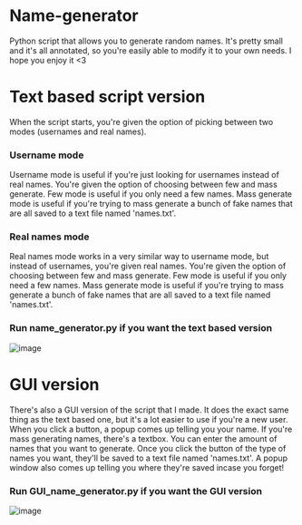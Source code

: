 # Name-generator
Python script that allows you to generate random names. It's pretty small and it's all annotated, so you're easily able to modify it to your own needs. I hope you enjoy it <3

# Text based script version
When the script starts, you're given the option of picking between two modes (usernames and real names).

### Username mode
Username mode is useful if you're just looking for usernames instead of real names. You're given the option of choosing between few and mass generate. Few mode is useful if you only need a few names. Mass generate mode is useful if you're trying to mass generate a bunch of fake names that are all saved to a text file named 'names.txt'.

### Real names mode
Real names mode works in a very similar way to username mode, but instead of usernames, you're given real names. You're given the option of choosing between few and mass generate. Few mode is useful if you only need a few names. Mass generate mode is useful if you're trying to mass generate a bunch of fake names that are all saved to a text file named 'names.txt'.

### Run name_generator.py if you want the text based version


![image](https://cdn.discordapp.com/attachments/767522898151604238/975084321033560155/unknown.png)


# GUI version

There's also a GUI version of the script that I made. It does the exact same thing as the text based one, but it's a lot easier to use if you're a new user. When you click a button, a popup comes up telling you your name. If you're mass generating names, there's a textbox. You can enter the amount of names that you want to generate. Once you click the button of the type of names you want, they'll be saved to a text file named 'names.txt'. A popup window also comes up telling you where they're saved incase you forget!

### Run GUI_name_generator.py if you want the GUI version

![image](https://cdn.discordapp.com/attachments/967634582507757588/975083448245055578/unknown.png)
